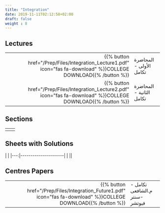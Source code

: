 ```yaml
---
title: "Integration"
date: 2019-11-11T02:12:58+02:00
draft: false
weight : 8
---
```



## Lectures
| ||
|---:|----------------------|
| {{% button href="/Prep/Files/Integration_Lecture1.pdf" icon="fas fa-download" %}}COLLEGE DOWNLOAD{{% /button %}} |المحاضرة الأولى - تكامل|
| {{% button href="/Prep/Files/Integration_Lecture2.pdf" icon="fas fa-download" %}}COLLEGE DOWNLOAD{{% /button %}} |المحاضرة الثانية - تكامل|


## Sections

|  | |
|---:|----------------------|
| || 

## Sheets with Solutions

  | |
|---:|----------------------|
| || 

## Centres Papers 

|  | |
|---:|----------------------|
| {{% button href="/Prep/Files/Integration_Future1.pdf" icon="fas fa-download" %}}COLLEGE DOWNLOAD{{% /button %}} |تكامل - م.الشافعى -سنتر فيوتشر|

